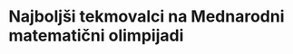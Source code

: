 Najboljši tekmovalci na Mednarodni matematični olimpijadi
==========================================================


